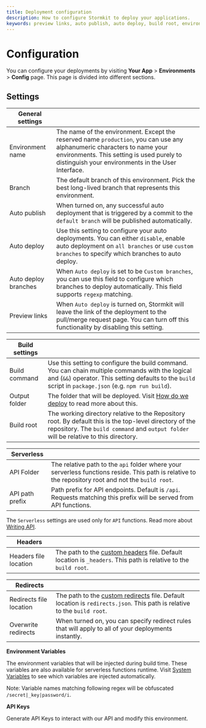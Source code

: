 ```yaml
---
title: Deployment configuration
description: How to configure Stormkit to deploy your applications.
keywords: preview links, auto publish, auto deploy, build root, environment variables
---
```


# Configuration

<section>

You can configure your deployments by visiting **Your App** > **Environments** > **Config** page. This page is divided
into different sections.

## Settings

<!-- prettier-ignore -->
| General settings     |             |
| -------------------- | ----------- |
| Environment name     | The name of the environment. Except the reserved name `production`, you can use any alphanumeric characters to name your environments. This setting is used purely to distinguish your environments in the User Interface. |
| Branch               | The default branch of this environment. Pick the best long-lived branch that represents this environment. |
| Auto publish         | When turned on, any successful auto deployment that is triggered by a commit to the `default branch` will be published automatically. |
| Auto deploy          | Use this setting to configure your auto deployments. You can either `disable`, enable auto deployment on `all branches` or use `custom branches` to specify which branches to auto deploy. |
| Auto deploy branches | When `Auto deploy` is set to be `Custom branches`, you can use this field to configure which branches to deploy automatically. This field supports `regexp` matching. |
| Preview links        | When `Auto deploy` is turned on, Stormkit will leave the link of the deployment to the pull/merge request page. You can turn off this functionality by disabling this setting. |

<!-- prettier-ignore -->
| Build settings       |             |
| -------------------- | ----------- |
| Build command        | Use this setting to configure the build command. You can chain multiple commands with the logical and (<code>&amp;&amp;</code>) operator. This setting defaults to the `build` script in `package.json` (e.g. `npm run build`). |
| Output folder        | The folder that will be deployed. Visit [How do we deploy](/docs/deployments/how-do-we-deploy) to read more about this. |
| Build root           | The working directory relative to the Repository root. By default this is the top-level directory of the repository. The `build command` and `output folder` will be relative to this directory. |

<!-- prettier-ignore -->
| Serverless           |             |
| -------------------- | ----------- |
| API Folder           | The relative path to the `api` folder where your serverless functions reside. This path is relative to the repository root and not the `build root`. |
| API path prefix      | Path prefix for API endpoints. Default is `/api`. Requests matching this prefix will be served from API functions. |

The `Serverless` settings are used only for `API` functions. Read more about [Writing API](/docs/features/writing-api).

<!-- prettier-ignore -->
| Headers              |             |
| -------------------- | ----------- |
| Headers file location | The path to the [custom headers](/docs/features/custom-headers) file. Default location is `_headers`. This path is relative to the `build root`. |

<!-- prettier-ignore -->
| Redirects            |             |
| -------------------- | ----------- |
| Redirects file location | The path to the [custom redirects](/docs/features/redirects-and-path-rewrites) file. Default location is `redirects.json`. This path is relative to the `build root`. |
| Overwrite redirects | When turned on, you can specify redirect rules that will apply to all of your deployments instantly. |

**Environment Variables**

The environment variables that will be injected during build time. These variables are also available for serverless functions runtime. Visit [System Variables](/docs/deployments/system-variables) to see which variables are injected
automatically.

Note: Variable names matching following regex will be obfuscated <code>/secret\|\_key\|password/i</code>.

**API Keys**

Generate API Keys to interact with our API and modify this environment.
